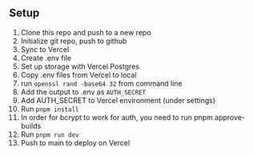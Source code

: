 ## Setup

1. Clone this repo and push to a new repo
2. Initialize git repo, push to github
3. Sync to Vercel
4. Create .env file
5. Set up storage with Vercel Postgres
6. Copy .env files from Vercel to local
7. run `openssl rand -base64 32` from command line
8. Add the output to .env as `AUTH_SECRET`
9. Add AUTH_SECRET to Vercel environment (under settings)
10. Run `pnpm install`
11. In order for bcrypt to work for auth, you need to run pnpm approve-builds
12. Run `pnpm run dev`
13. Push to main to deploy on Vercel

